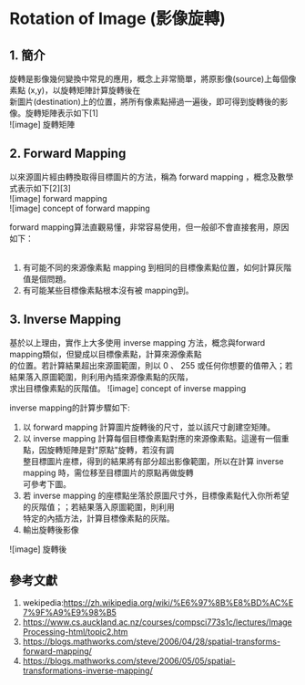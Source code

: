 # Rotation of Image (影像旋轉)
## 1. 簡介
旋轉是影像幾何變換中常見的應用，概念上非常簡單，將原影像(source)上每個像素點 (x,y)，以旋轉矩陣計算旋轉後在<br>
新圖片(destination)上的位置，將所有像素點掃過一遍後，即可得到旋轉後的影像。旋轉矩陣表示如下[1]<br>
![image] 旋轉矩陣<br>

## 2. Forward Mapping
以來源圖片經由轉換取得目標圖片的方法，稱為 forward mapping ，概念及數學式表示如下[2][3]<br>
![image] forward mapping<br>
![image] concept of forward mapping<br>

forward mapping算法直觀易懂，非常容易使用，但一般卻不會直接套用，原因如下：<br><br>
1. 有可能不同的來源像素點 mapping 到相同的目標像素點位置，如何計算灰階值是個問題。<br>
2. 有可能某些目標像素點根本沒有被 mapping到。<br>

## 3. Inverse Mapping
基於以上理由，實作上大多使用 inverse mapping 方法，概念與forward mapping類似，但變成以目標像素點，計算來源像素點<br>
的位置。若計算結果超出來源圖範圍，則以 0 、 255 或任何你想要的值帶入；若結果落入原圖範圍，則利用內插來源像素點的灰階，<br>
求出目標像素點的灰階值。
![image] concept of inverse mapping<br>

inverse mapping的計算步驟如下:<br>
1. 以 forward mapping 計算圖片旋轉後的尺寸，並以該尺寸創建空矩陣。
2. 以 inverse mapping 計算每個目標像素點對應的來源像素點。這邊有一個重點，因旋轉矩陣是對"原點"旋轉，若沒有調<br>
整目標圖片座標，得到的結果將有部分超出影像範圍，所以在計算 inverse mapping 時，需位移至目標圖片的原點再做旋轉<br>
可參考下圖。<br>
3. 若 inverse mapping 的座標點坐落於原圖尺寸外，目標像素點代入你所希望的灰階值；；若結果落入原圖範圍，則利用<br>
特定的內插方法，計算目標像素點的灰階。
4. 輸出旋轉後影像

![image] 旋轉後


## 參考文獻
1. wekipedia:https://zh.wikipedia.org/wiki/%E6%97%8B%E8%BD%AC%E7%9F%A9%E9%98%B5
2. https://www.cs.auckland.ac.nz/courses/compsci773s1c/lectures/ImageProcessing-html/topic2.htm
3. https://blogs.mathworks.com/steve/2006/04/28/spatial-transforms-forward-mapping/
4. https://blogs.mathworks.com/steve/2006/05/05/spatial-transformations-inverse-mapping/
